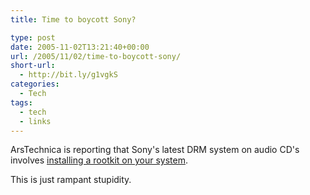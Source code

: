 ```yaml
---
title: Time to boycott Sony?

type: post
date: 2005-11-02T13:21:40+00:00
url: /2005/11/02/time-to-boycott-sony/
short-url:
  - http://bit.ly/g1vgkS
categories:
  - Tech
tags:
  - tech
  - links
---
```

ArsTechnica is reporting that Sony's latest DRM system on audio CD's involves <a href="http://arstechnica.com/news.ars/post/20051101-5514.html">installing a rootkit on your system</a>.

This is just rampant stupidity.